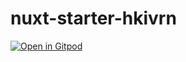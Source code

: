 # nuxt-starter-hkivrn

[![Open in Gitpod](https://gitpod.io/button/open-in-gitpod.svg)](https://github.com/Twitch0125/nuxt-starter-hkivrn)
